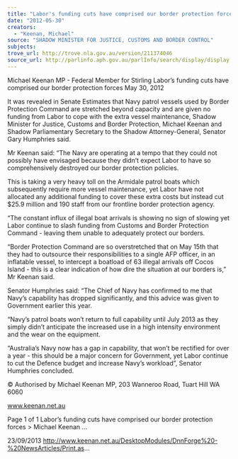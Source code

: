 ```yaml
---
title: "Labor's funding cuts have comprised our border protection forces"
date: "2012-05-30"
creators:
  - "Keenan, Michael"
source: "SHADOW MINISTER FOR JUSTICE, CUSTOMS AND BORDER CONTROL"
subjects:
trove_url: http://trove.nla.gov.au/version/211374046
source_url: http://parlinfo.aph.gov.au/parlInfo/search/display/display.w3p;query=Id%3A%22media/pressrel/2742652%22
---
```


 Michael Keenan MP - Federal Member for  Stirling Labor’s funding cuts have comprised our  border protection forces May 30, 2012

 It was revealed in Senate Estimates that Navy patrol vessels used by Border Protection Command are stretched beyond  capacity and are given no funding from Labor to cope with the extra vessel maintenance, Shadow Minister for Justice,  Customs and Border Protection, Michael Keenan and Shadow Parliamentary Secretary to the Shadow Attorney-General,  Senator Gary Humphries said. 

 Mr Keenan said: “The Navy are operating at a tempo that they could not possibly have envisaged because they didn’t  expect Labor to have so comprehensively destroyed our border protection policies.

 This is taking a very heavy toll on the Armidale patrol boats which subsequently require more vessel maintenance, yet  Labor have not allocated any additional funding to cover these extra costs but instead cut $25.9 million and 190 staff from  our frontline border protection agency.

 “The constant influx of illegal boat arrivals is showing no sign of slowing yet Labor continue to slash funding from Customs  and Border Protection Command - leaving them unable to adequately protect our borders.

 “Border Protection Command are so overstretched that on May 15th that they had to outsource their responsibilities to a  single AFP officer, in an inflatable vessel, to intercept a boatload of 63 illegal arrivals off Cocos Island - this is a clear  indication of how dire the situation at our borders is,” Mr Keenan said.

 Senator Humphries said: “The Chief of Navy has confirmed to me that Navy’s capability has dropped significantly, and this  advice was given to Government earlier this year.

 “Navy’s patrol boats won’t return to full capability until July 2013 as they simply didn’t anticipate the increased use in a  high intensity environment and the wear on the equipment.

 “Australia’s Navy now has a gap in capability, that won’t be rectified for over a year - this should be a major concern for  Government, yet Labor continue to cut the Defence budget and increase Navy’s workload”, Senator Humphries  concluded.

 © Authorised by Michael Keenan MP, 203 Wanneroo Road, Tuart Hill WA 6060

 www.keenan.net.au

 Page 1 of 1 Labor’s funding cuts have comprised our border protection forces > Michael Keenan ...

 23/09/2013 http://www.keenan.net.au/DesktopModules/DnnForge%20-%20NewsArticles/Print.as...


